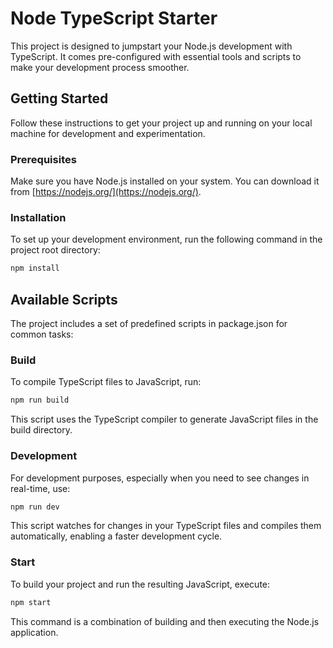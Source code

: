 # Node TypeScript Starter

This project is designed to jumpstart your Node.js development with TypeScript. It comes pre-configured with essential tools and scripts to make your development process smoother.

## Getting Started

Follow these instructions to get your project up and running on your local machine for development and experimentation.

### Prerequisites

Make sure you have Node.js installed on your system. You can download it from [https://nodejs.org/](https://nodejs.org/).

### Installation

To set up your development environment, run the following command in the project root directory:

```bash
npm install
```

## Available Scripts
The project includes a set of predefined scripts in package.json for common tasks:

### Build

To compile TypeScript files to JavaScript, run:

```bash
npm run build
```
This script uses the TypeScript compiler to generate JavaScript files in the build directory.

### Development

For development purposes, especially when you need to see changes in real-time, use:

```bash
npm run dev
```
This script watches for changes in your TypeScript files and compiles them automatically, enabling a faster development cycle.

### Start

To build your project and run the resulting JavaScript, execute:

```bash
npm start
```
This command is a combination of building and then executing the Node.js application.
